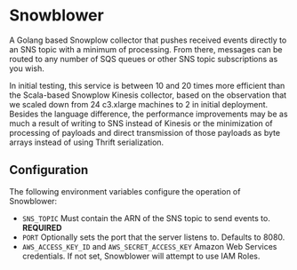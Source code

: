 Snowblower
==========

A Golang based Snowplow collector that pushes received events directly to an SNS topic with a minimum of processing. From there, messages can be routed to any number of SQS queues or other SNS topic subscriptions as you wish.

In initial testing, this service is between 10 and 20 times more efficient than the Scala-based Snowplow Kinesis collector, based on the observation that we scaled down from 24 c3.xlarge machines to 2 in initial deployment. Besides the language difference, the performance improvements may be as much a result of writing to SNS instead of Kinesis or the minimization of processing of payloads and direct transmission of those payloads as byte arrays instead of using Thrift serialization.

Configuration
-------------

The following environment variables configure the operation of Snowblower:

- `SNS_TOPIC` Must contain the ARN of the SNS topic to send events to. **REQUIRED**
- `PORT` Optionally sets the port that the server listens to. Defaults to 8080.
- `AWS_ACCESS_KEY_ID` and `AWS_SECRET_ACCESS_KEY` Amazon Web Services credentials. If not set, Snowblower will attempt to use IAM Roles.
